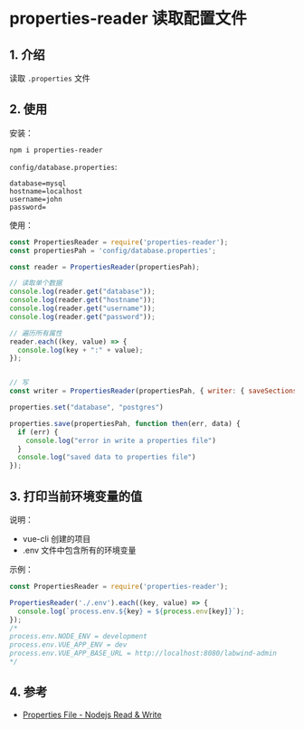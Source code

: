 <!--#region
@author 吴钦飞
@email wuqinfei@qq.com
@create date 2024-04-10 16:31:10
@modify date 2024-04-11 08:56:21
@desc [description]
#endregion-->

# properties-reader 读取配置文件

## 1. 介绍

读取 `.properties` 文件

## 2. 使用

安装：

```shell
npm i properties-reader
```

`config/database.properties`:

```text
database=mysql
hostname=localhost
username=john
password=
```

使用：

```js
const PropertiesReader = require('properties-reader');
const propertiesPah = 'config/database.properties';

const reader = PropertiesReader(propertiesPah);

// 读取单个数据
console.log(reader.get("database"));
console.log(reader.get("hostname"));
console.log(reader.get("username"));
console.log(reader.get("password"));

// 遍历所有属性
reader.each((key, value) => {
  console.log(key + ":" + value);
});


// 写
const writer = PropertiesReader(propertiesPah, { writer: { saveSections: true } })

properties.set("database", "postgres")

properties.save(propertiesPah, function then(err, data) {
  if (err) {
    console.log("error in write a properties file")
  }
  console.log("saved data to properties file")
});
```

## 3. 打印当前环境变量的值

说明：

* vue-cli 创建的项目
* .env 文件中包含所有的环境变量

示例：

```js
const PropertiesReader = require('properties-reader');

PropertiesReader('./.env').each((key, value) => {
  console.log(`process.env.${key} = ${process.env[key]}`);
});
/*  
process.env.NODE_ENV = development
process.env.VUE_APP_ENV = dev
process.env.VUE_APP_BASE_URL = http://localhost:8080/labwind-admin
*/
```

## 4. 参考

* [Properties File - Nodejs Read & Write](https://www.w3schools.io/file/properties-read-write-javascript/)